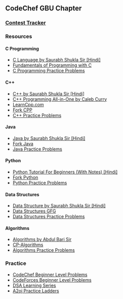 ## CodeChef GBU Chapter

###  [Contest Tracker](https://clist.by)

### Resources

#### C Programming

* [C Language by Saurabh Shukla Sir [Hindi]](https://www.youtube.com/watch?v=EMEvheCVhMk&list=PL7ersPsTyYt2Q-SqZxTA1D-melSfqBRMW)
* [Fundamentals of Programming with C](https://practice.geeksforgeeks.org/courses/AKTU-First-Year)
* [C Programming Practice Problems](https://www.hackerrank.com/domains/c)

#### C++

* [C++ by Saurabh Shukla Sir [Hindi]](https://www.youtube.com/watch?v=Iuo9PpGE04Y&list=PLLYz8uHU480j37APNXBdPz7YzAi4XlQUF)
* [C++ Programming All-in-One by Caleb Curry](https://www.youtube.com/watch?v=_bYFu9mBnr4)
* [LearnCpp.com](https://www.learncpp.com)
* [Fork CPP](https://practice.geeksforgeeks.org/courses/fork-cpp)
* [C++ Practice Problems](https://www.hackerrank.com/domains/cpp)

#### Java

* [Java by Saurabh Shukla Sir [Hindi]](https://www.youtube.com/watch?v=IsLyduxZ9sc&list=PLX9Zi6XTqOKQ7TdRz0QynGIKuMV9Q2H8E)
* [Fork Java](https://practice.geeksforgeeks.org/courses/fork-java)
* [Java Practice Problems](https://www.hackerrank.com/domains/java)

#### Python

* [Python Tutorial For Beginners (With Notes) [Hindi]](https://www.youtube.com/watch?v=gfDE2a7MKjA)
* [Fork Python](https://practice.geeksforgeeks.org/courses/fork-python)
* [Python Practice Problems](https://www.hackerrank.com/domains/python)


#### Data Structures

* [Data Structure by Saurabh Shukla Sir [Hindi]](https://www.youtube.com/watch?v=5uTQz43k4gg&list=PLsFNQxKNzefJNztGGoQC-59UhSwIaiIW3)
* [Data Structures GFG](https://www.geeksforgeeks.org/data-structures/)
* [Data Structures Practice Problems](https://www.hackerrank.com/domains/data-structures)

#### Algorithms

* [Algorithms by Abdul Bari Sir](https://www.youtube.com/playlist?list=PLDN4rrl48XKpZkf03iYFl-O29szjTrs_O)
* [CP-Algorithms](https://cp-algorithms.com/)
* [Algorithms Practice Problems](https://www.hackerrank.com/domains/algorithms)

### Practice

* [CodeChef Beginner Level Problems](https://www.codechef.com/problems/school?sort_by=Accuracy&sorting_order=desc)
* [CodeForces Beginner Level Problems](https://codeforces.com/problemset?order=BY_RATING_ASC)
* [DSA Learning Series](https://www.codechef.com/LEARNDSA)
* [A2oj Practice Ladders](https://a2oj.com/ladders)


